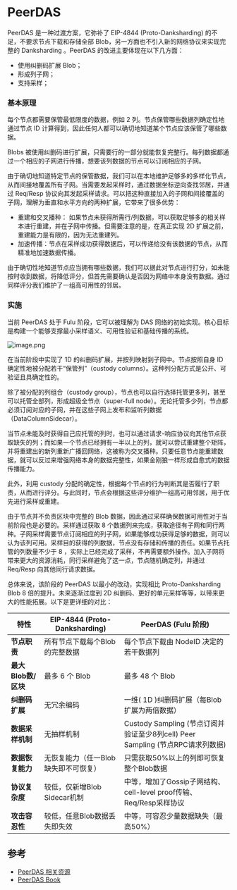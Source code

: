 # PeerDAS

PeerDAS 是一种过渡方案，它弥补了 EIP-4844 (Proto-Danksharding)  的不足，不要求节点下载和存储全部 Blob，另一方面也不引入新的网络协议来实现完整的 Danksharding 。PeerDAS 的改进主要体现在以下几方面：

- 使用纠删码扩展 Blob；
- 形成列子网；
- 支持采样；

### **基本原理**

每个节点都需要保管最低限度的数据，例如 2 列。节点保管哪些数据列确定性地通过节点 ID 计算得到，因此任何人都可以确切地知道某个节点应该保管了哪些数据。

Blobs 被使用纠删码进行扩展，只需要行的一部分就能恢复完整行。每列数据都通过一个相应的子网进行传播，想要该列数据的节点可以订阅相应的子网。

由于确切地知道特定节点的保管数据，我们可以在本地维护足够多的多样化节点，从而间接地覆盖所有子网。当需要发起采样时，通过数据坐标逆向查找邻居，并通过 Req/Resp 协议向其发起采样请求。可以把这种直接加入的子网和间接覆盖的子网，理解为垂直和水平方向的两种扩展，它带来了很多优势：

- 重建和交叉播种： 如果节点未获得所需行/列数据，可以获取足够多的相关样本进行重建，并在子网中传播。但需要注意的是，在真正实现 2D 扩展之前，重建能力是有限的，因为无法重建列。
- 加速传播：节点在采样成功获得数据后，可以传递给没有该数据的节点，从而精准地加速数据传播。

由于确切性地知道节点应当拥有哪些数据，我们可以据此对节点进行打分，如未能按时收到数据，将降低评分，但首先需要确认是否因为网络中本身没有数据。通过同样评分我们维护了一组高可用性的邻居。

### **实施**

当前 PeerDAS 处于 Fulu 阶段，它可以被理解为 DAS 网络的初始实现。核心目标是构建一个能够支撑最小采样语义、可用性验证和基础传播的系统。

![image.png](/zh/peerdas.png)

在当前阶段中实现了 1D 的纠删码扩展，并按列映射到子网中。节点按照自身 ID 确定性地被分配若干“保管列”（custody columns）。这种列分配方式是公开、可验证且具确定性的。

除了被分配的列组合（custody group），节点也可以自行选择托管更多列，甚至可以托管全部列，形成超级全节点（super-full node）。无论托管多少列，节点都必须订阅对应的子网，并在这些子网上发布和监听列数据（DataColumnSidecar）。

当节点未能及时获得自己应托管的列时，也可以通过请求-响应协议向其他节点获取缺失的列；而如果一个节点已经拥有一半以上的列，就可以尝试重建整个矩阵，并将重建出的新列重新广播回网络，这被称为交叉播种。只要任意节点能重建数据，就可以反过来增强网络本身的数据完整性，如果金刚狼一样形成自愈式的数据传播能力。

此外，利用  custody 分配的确定性，根据每个节点的行为判断其是否履行了职责，从而进行评分。与此同时，节点会根据这些评分维护一组高可用邻居，用于优先进行采样或重建。

由于节点并不负责区块中完整的 Blob 数据，因此通过采样确保数据可用性对于当前阶段也是必要的。采样通过获取 8 个数据列来完成，获取途径有子网和同行两种。子网采样需要节点订阅相应的列子网，如果能够成功获得足够的数据，则可以认为该列可用。采样目的获得的列数据，节点没有存储和传播的责任。如果节点托管的列数量不少于 8 ，实际上已经完成了采样，不再需要额外操作。加入子网将带来更大的资源消耗，同行采样避免了这一点，节点随机确定列，并通过 Req/Resp 向其他同行请求数据。

总体来说，该阶段的 PeerDAS 以最小的改动，实现相比 Proto-Danksharding Blob 8 倍的提升。未来逐渐过度到 2D 纠删码、更好的单元采样等等，以带来更大的性能拓展。以下是更详细的对比：

| 特性 | EIP-4844 (Proto-Danksharding) | PeerDAS (Fulu 阶段) |
| --- | --- | --- |
| **节点职责** | 所有节点下载每个Blob的完整数据 | 每个节点下载由 NodeID 决定的若干数据列 |
| **最大Blob数/区块** | 最多 6 个 Blob | 最多 48 个 Blob |
| **纠删码扩展** | 无冗余编码 | 一维( 1D )纠删码扩展（每Blob扩展为两倍数据） |
| **数据采样机制** | 无抽样机制 | Custody Sampling (节点订阅并验证至少8列cell)  Peer Sampling (节点RPC请求列数据) |
| **数据恢复能力** | 无恢复能力（任一Blob缺失即不可恢复） | 只需获取50%以上的列即可恢复整个Blob数据 |
| **协议复杂度** | 较低，仅新增Blob Sidecar机制 | 中等，增加了Gossip子网结构、cell-level proof传输、Req/Resp采样协议 |
| **攻击容忍性** | 较低，任意Blob数据丢失即失效 | 中等，可容忍少量数据缺失（最高50%） |

## 参考

- [PeerDAS 相关资源](https://hackmd.io/@fradamt/peer-das-resources)
- [PeerDAS Book](https://hackmd.io/@manunalepa/peerDAS/)